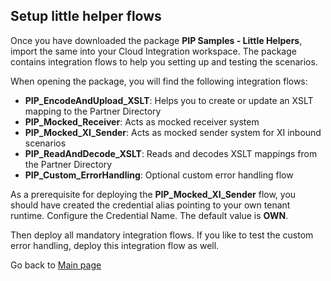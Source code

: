 ## Setup little helper flows

Once you have downloaded the package **PIP Samples - Little Helpers**, import the same into your Cloud Integration workspace. The package contains integration flows to help you setting up and testing the scenarios.

When opening the package, you will find the following integration flows:

- **PIP_EncodeAndUpload_XSLT**: Helps you to create or update an XSLT mapping to the Partner Directory
- **PIP_Mocked_Receiver**: Acts as mocked receiver system
- **PIP_Mocked_XI_Sender**: Acts as mocked sender system for XI inbound scenarios
- **PIP_ReadAndDecode_XSLT**: Reads and decodes XSLT mappings from the Partner Directory
- **PIP_Custom_ErrorHandling**: Optional custom error handling flow

As a prerequisite for deploying the **PIP_Mocked_XI_Sender** flow, you should have created the credential alias pointing to your own tenant runtime. Configure the Credential Name. The default value is **OWN**.

Then deploy all mandatory integration flows. If you like to test the custom error handling, deploy this integration flow as well.

Go back to [Main page](../../README.md)
